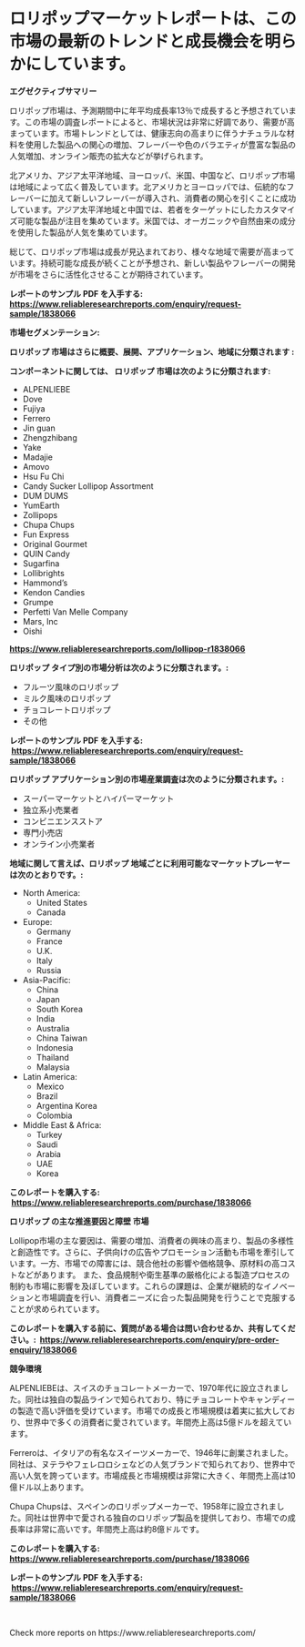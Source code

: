 <p><h1>ロリポップマーケットレポートは、この市場の最新のトレンドと成長機会を明らかにしています。</h1></p><p><strong>エグゼクティブサマリー</strong></p>
<p><p>ロリポップ市場は、予測期間中に年平均成長率13％で成長すると予想されています。この市場の調査レポートによると、市場状況は非常に好調であり、需要が高まっています。市場トレンドとしては、健康志向の高まりに伴うナチュラルな材料を使用した製品への関心の増加、フレーバーや色のバラエティが豊富な製品の人気増加、オンライン販売の拡大などが挙げられます。</p><p>北アメリカ、アジア太平洋地域、ヨーロッパ、米国、中国など、ロリポップ市場は地域によって広く普及しています。北アメリカとヨーロッパでは、伝統的なフレーバーに加えて新しいフレーバーが導入され、消費者の関心を引くことに成功しています。アジア太平洋地域と中国では、若者をターゲットにしたカスタマイズ可能な製品が注目を集めています。米国では、オーガニックや自然由来の成分を使用した製品が人気を集めています。</p><p>総じて、ロリポップ市場は成長が見込まれており、様々な地域で需要が高まっています。持続可能な成長が続くことが予想され、新しい製品やフレーバーの開発が市場をさらに活性化させることが期待されています。</p></p>
<p><strong>レポートのサンプル PDF を入手する: <a href="https://www.reliableresearchreports.com/enquiry/request-sample/1838066">https://www.reliableresearchreports.com/enquiry/request-sample/1838066</a></strong></p>
<p><strong>市場セグメンテーション:</strong></p>
<p><strong> ロリポップ 市場はさらに概要、展開、アプリケーション、地域に分類されます :</strong></p>
<p><strong>コンポーネントに関しては、 ロリポップ 市場は次のように分類されます: &nbsp;</strong></p>
<p><ul><li>ALPENLIEBE</li><li>Dove</li><li>Fujiya</li><li>Ferrero</li><li>Jin guan</li><li>Zhengzhibang</li><li>Yake</li><li>Madajie</li><li>Amovo</li><li>Hsu Fu Chi</li><li>Candy Sucker Lollipop Assortment</li><li>DUM DUMS</li><li>YumEarth</li><li>Zollipops</li><li>Chupa Chups</li><li>Fun Express</li><li>Original Gourmet</li><li>QUIN Candy</li><li>Sugarfina</li><li>Lollibrights</li><li>Hammond’s</li><li>Kendon Candies</li><li>Grumpe</li><li>Perfetti Van Melle Company</li><li>Mars, Inc</li><li>Oishi</li></ul></p>
<p><strong><a href="https://www.reliableresearchreports.com/lollipop-r1838066">https://www.reliableresearchreports.com/lollipop-r1838066</a></strong></p>
<p><strong> ロリポップ タイプ別の市場分析は次のように分類されます。:</strong></p>
<p><ul><li>フルーツ風味のロリポップ</li><li>ミルク風味のロリポップ</li><li>チョコレートロリポップ</li><li>その他</li></ul></p>
<p><strong>レポートのサンプル PDF を入手する: &nbsp;<a href="https://www.reliableresearchreports.com/enquiry/request-sample/1838066">https://www.reliableresearchreports.com/enquiry/request-sample/1838066</a></strong></p>
<p><strong> ロリポップ アプリケーション別の市場産業調査は次のように分類されます。:</strong></p>
<p><ul><li>スーパーマーケットとハイパーマーケット</li><li>独立系小売業者</li><li>コンビニエンスストア</li><li>専門小売店</li><li>オンライン小売業者</li></ul></p>
<p><strong>地域に関して言えば、ロリポップ 地域ごとに利用可能なマーケットプレーヤーは次のとおりです。:</strong></p>
<p><ul>
    <li>
        North America:
        <ul>
            <li>United States</li>
            <li>Canada</li>
        </ul>
    </li>
    <li>
        Europe:
        <ul>
            <li>Germany</li>
            <li>France</li>
            <li>U.K.</li>
            <li>Italy</li>
            <li>Russia</li>
        </ul>
    </li>
    <li>
        Asia-Pacific:
        <ul>
            <li>China</li>
            <li>Japan</li>
            <li>South Korea</li>
            <li>India</li>
            <li>Australia</li>
            <li>China Taiwan</li>
            <li>Indonesia</li>
            <li>Thailand</li>
            <li>Malaysia</li>
        </ul>
    </li>
    <li>
        Latin America:
        <ul>
            <li>Mexico</li>
            <li>Brazil</li>
            <li>Argentina Korea</li>
            <li>Colombia</li>
        </ul>
    </li>
    <li>
        Middle East & Africa:
        <ul>
            <li>Turkey</li>
            <li>Saudi</li>
            <li>Arabia</li>
            <li>UAE</li>
            <li>Korea</li>
        </ul>
    </li>
    </ul></p>
<p><strong>このレポートを購入する: &nbsp;<a href="https://www.reliableresearchreports.com/purchase/1838066">https://www.reliableresearchreports.com/purchase/1838066</a></strong></p>
<p><strong>ロリポップ の主な推進要因と障壁 市場</strong></p>
<p><p>Lollipop市場の主な要因は、需要の増加、消費者の興味の高まり、製品の多様性と創造性です。さらに、子供向けの広告やプロモーション活動も市場を牽引しています。一方、市場での障害には、競合他社の影響や価格競争、原材料の高コストなどがあります。 また、食品規制や衛生基準の厳格化による製造プロセスの制約も市場に影響を及ぼしています。これらの課題は、企業が継続的なイノベーションと市場調査を行い、消費者ニーズに合った製品開発を行うことで克服することが求められています。</p></p>
<p><strong>このレポートを購入する前に、質問がある場合は問い合わせるか、共有してください。:&nbsp; <a href="https://www.reliableresearchreports.com/enquiry/pre-order-enquiry/1838066">https://www.reliableresearchreports.com/enquiry/pre-order-enquiry/1838066</a></strong></p>
<p><strong>競争環境</strong></p>
<p><p>ALPENLIEBEは、スイスのチョコレートメーカーで、1970年代に設立されました。同社は独自の製品ラインで知られており、特にチョコレートやキャンディーの製造で高い評価を受けています。市場での成長と市場規模は着実に拡大しており、世界中で多くの消費者に愛されています。年間売上高は5億ドルを超えています。</p><p>Ferreroは、イタリアの有名なスイーツメーカーで、1946年に創業されました。同社は、ヌテラやフェレロロシェなどの人気ブランドで知られており、世界中で高い人気を誇っています。市場成長と市場規模は非常に大きく、年間売上高は10億ドル以上あります。</p><p>Chupa Chupsは、スペインのロリポップメーカーで、1958年に設立されました。同社は世界中で愛される独自のロリポップ製品を提供しており、市場での成長率は非常に高いです。年間売上高は約8億ドルです。</p></p>
<p><strong>このレポートを購入する: &nbsp; <a href="https://www.reliableresearchreports.com/purchase/1838066">https://www.reliableresearchreports.com/purchase/1838066</a></strong></p>
<p><strong>レポートのサンプル PDF を入手する: &nbsp;<a href="https://www.reliableresearchreports.com/enquiry/request-sample/1838066">https://www.reliableresearchreports.com/enquiry/request-sample/1838066</a></strong><strong></strong></p>
<p>&nbsp;</p>
<p>Check more reports on https://www.reliableresearchreports.com/</p>